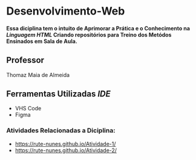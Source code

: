 # Desenvolvimento-Web
#### Essa diciplina tem o intuito de Aprimorar a Prática e o Conhecimento na *Linguagem HTML* Criando repositórios para Treino dos Metódos Ensinados em Sala de Aula.

## Professor
Thomaz Maia de Almeida
## Ferramentas Utilizadas *IDE*
* VHS Code
* Figma
### Atividades Relacionadas a Diciplina:
* https://rute-nunes.github.io/Atividade-1/
* https://rute-nunes.github.io/Atividade-2/
